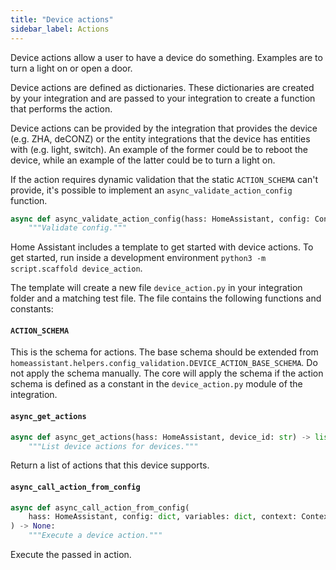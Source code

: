 ```yaml
---
title: "Device actions"
sidebar_label: Actions
---
```


Device actions allow a user to have a device do something. Examples are to turn a light on or open a door.

Device actions are defined as dictionaries. These dictionaries are created by your integration and are passed to your integration to create a function that performs the action.

Device actions can be provided by the integration that provides the device (e.g. ZHA, deCONZ) or the entity integrations that the device has entities with (e.g. light, switch).
An example of the former could be to reboot the device, while an example of the latter could be to turn a light on.

If the action requires dynamic validation that the static `ACTION_SCHEMA` can't provide, it's possible to implement an `async_validate_action_config` function.

```py
async def async_validate_action_config(hass: HomeAssistant, config: ConfigType) -> ConfigType:
    """Validate config."""
```

Home Assistant includes a template to get started with device actions. To get started, run inside a development environment `python3 -m script.scaffold device_action`.

The template will create a new file `device_action.py` in your integration folder and a matching test file. The file contains the following functions and constants:

#### `ACTION_SCHEMA`

This is the schema for actions. The base schema should be extended from `homeassistant.helpers.config_validation.DEVICE_ACTION_BASE_SCHEMA`. Do not apply the schema manually. The core will apply the schema if the action schema is defined as a constant in the `device_action.py` module of the integration.

#### `async_get_actions`

```py
async def async_get_actions(hass: HomeAssistant, device_id: str) -> list[dict]:
    """List device actions for devices."""
```

Return a list of actions that this device supports.

#### `async_call_action_from_config`

```py
async def async_call_action_from_config(
    hass: HomeAssistant, config: dict, variables: dict, context: Context | None
) -> None:
    """Execute a device action."""
```

Execute the passed in action.
